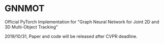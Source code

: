 # GNNMOT
Official PyTorch Implementation for "Graph Neural Network for Joint 2D and 3D Multi-Object Tracking"


2019/10/31, Paper and code will be released after CVPR deadline.
